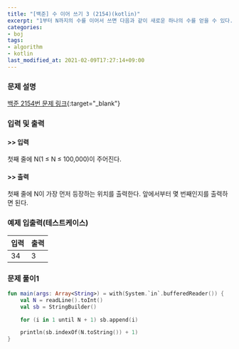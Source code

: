 ```yaml
---
title: "[백준] 수 이어 쓰기 3 (2154)(kotlin)"
excerpt: "1부터 N까지의 수를 이어서 쓰면 다음과 같이 새로운 하나의 수를 얻을 수 있다."
categories:
- boj
tags:
- algorithm
- kotlin
last_modified_at: 2021-02-09T17:27:14+09:00
---
```



### 문제 설명
[백준 2154번 문제 링크](https://www.acmicpc.net/problem/2154#description){:target="_blank"}




### 입력 및 출력
#### >> 입력
첫째 줄에 N(1 ≤ N ≤ 100,000)이 주어진다.



#### >> 출력
첫째 줄에 N이 가장 먼저 등장하는 위치를 출력한다. 앞에서부터 몇 번째인지를 출력하면 된다.





### 예제 입출력(테스트케이스)


|입력|출력|
|-----|------|
|34|3|




### 문제 풀이1
```kotlin
fun main(args: Array<String>) = with(System.`in`.bufferedReader()) {
    val N = readLine().toInt()
    val sb = StringBuilder()

    for (i in 1 until N + 1) sb.append(i)

    println(sb.indexOf(N.toString()) + 1)
}
```